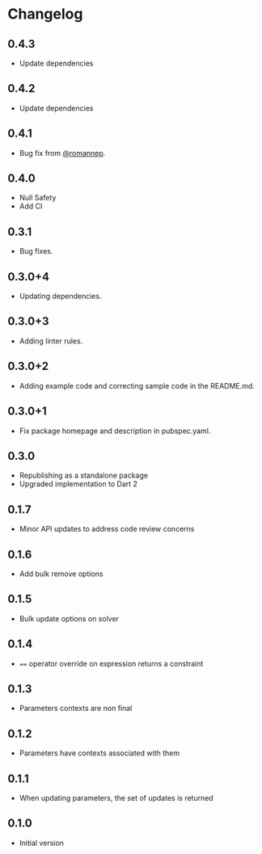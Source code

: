 # Changelog

## 0.4.3
 - Update dependencies

## 0.4.2
 - Update dependencies

## 0.4.1
 - Bug fix from [@romannep](https://github.com/romannep).

## 0.4.0
 - Null Safety
 - Add CI

## 0.3.1
 - Bug fixes.

## 0.3.0+4
 - Updating dependencies.

## 0.3.0+3
 - Adding linter rules.

## 0.3.0+2

- Adding example code and correcting sample code in the README.md.

## 0.3.0+1

- Fix package homepage and description in pubspec.yaml.

## 0.3.0

- Republishing as a standalone package
- Upgraded implementation to Dart 2

## 0.1.7

- Minor API updates to address code review concerns

## 0.1.6

- Add bulk remove options

## 0.1.5

- Bulk update options on solver

## 0.1.4

- `==` operator override on expression returns a constraint

## 0.1.3

- Parameters contexts are non final

## 0.1.2

- Parameters have contexts associated with them

## 0.1.1

- When updating parameters, the set of updates is returned


## 0.1.0

- Initial version
